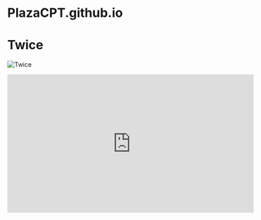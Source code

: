 # PlazaCPT.github.io
# Twice

![Twice](https://preview.redd.it/231007-japan-twitter-update-today-was-the-first-day-of-the-v0-nym718ybwqsb1.jpg?width=640&crop=smart&auto=webp&s=8fb43044b9d6c0fc0e16ac50a776e0f589307e60)

<iframe width="560" height="315" src="https://www.youtube.com/embed/tVv_C2fYStU?si=qS3gh17U2-fgbd-T" title="YouTube video player" frameborder="0" allow="accelerometer; autoplay; clipboard-write; encrypted-media; gyroscope; picture-in-picture; web-share" allowfullscreen></iframe>
